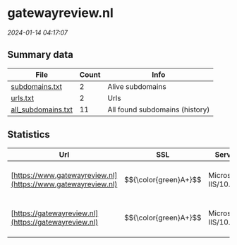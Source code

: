 # gatewayreview.nl
*2024-01-14 04:17:07*
## Summary data
| File       | Count | Info |
|------------|-------|------|
|[subdomains.txt](/data/gatewayreview.nl/subdomains.txt)|2|Alive subdomains|
|[urls.txt](/data/gatewayreview.nl/urls.txt)|2|Urls|
|[all_subdomains.txt](/data/gatewayreview.nl/all_subdomains.txt)|11|All found subdomains (history)|
## Statistics
| Url | SSL | Server | Cookie | HSTS | CSP | XFO | XXP | RP | Tech |Title |
|------------|-------|------|------|------|------|------|------|------|------|------|
|[https://www.gatewayreview.nl](https://www.gatewayreview.nl)| $${\color{green}A+}$$ |Microsoft-IIS/10...| |:white_check_mark: |:warning: | :white_check_mark: | :white_check_mark: | :white_check_mark: |HSTS IIS:10.0 Windows Server|Document Moved|
|[https://gatewayreview.nl](https://gatewayreview.nl)| $${\color{green}A+}$$ |Microsoft-IIS/10...| |:white_check_mark: |:warning: | :white_check_mark: | :white_check_mark: | :white_check_mark: |HSTS IIS:10.0 Windows Server|Document Moved|